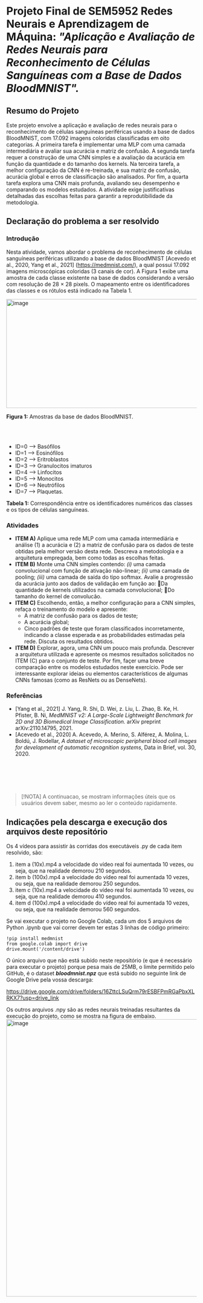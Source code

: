 # **Projeto Final de SEM5952 Redes Neurais e Aprendizagem de MÁquina:** _"Aplicação e Avaliação de Redes Neurais para Reconhecimento de Células Sanguíneas com a Base de Dados BloodMNIST"._

## Resumo do Projeto  
Este projeto envolve a aplicação e avaliação de redes neurais para o reconhecimento de células sanguíneas periféricas usando a base de dados BloodMNIST, com 17.092 imagens coloridas classificadas em oito categorias. A primeira tarefa é implementar uma MLP com uma camada intermediária e avaliar sua acurácia e matriz de confusão. A segunda tarefa requer a construção de uma CNN simples e a avaliação da acurácia em função da quantidade e do tamanho dos kernels. Na terceira tarefa, a melhor configuração da CNN é re-treinada, e sua matriz de confusão, acurácia global e erros de classificação são analisados. Por fim, a quarta tarefa explora uma CNN mais profunda, avaliando seu desempenho e comparando os modelos estudados. A atividade exige justificativas detalhadas das escolhas feitas para garantir a reprodutibilidade da metodologia.

## Declaração do problema a ser resolvido  

### Introdução
Nesta atividade, vamos abordar o problema de reconhecimento de células sanguíneas periféricas utilizando a base de dados BloodMNIST [Acevedo et al., 2020, Yang et al., 2021] (https://medmnist.com/), a qual possui 17.092 imagens microscópicas coloridas (3 canais de cor).  A Figura 1 exibe uma amostra de cada classe existente na base de dados considerando a versão com resolução de 28 × 28 pixels.  O mapeamento entre os identificadores das classes e os rótulos está indicado na Tabela 1.

<img width="576" height="288" alt="image" src="https://github.com/user-attachments/assets/3e5a56ff-085f-40da-8314-74a0a5c6bed2" />

**Figura 1:** Amostras da base de dados BloodMNIST. 

<br/><br/>

- ID=0 --> Basófilos
- ID=1 --> Eosinófilos
- ID=2 --> Eritroblastos
- ID=3 --> Granulocitos imaturos
- ID=4 --> Linfocitos
- ID=5 --> Monocitos
- ID=6 --> Neutrófilos
- ID=7 --> Plaquetas.
  
 **Tabela 1:** Correspondência entre os identificadores numéricos das classes e os tipos de células sanguíneas.

### Atividades
- **ITEM A)** Aplique uma rede MLP com uma camada intermediária e análise (1) a acurácia e (2) a matriz de confusão para os dados de teste obtidas pela melhor versão desta rede.  Descreva a metodologia e a arquitetura empregada, bem como todas as escolhas feitas.
- **ITEM B)** Monte uma CNN simples contendo: _(i)_ uma camada convolucional com função de ativação não-linear; _(ii)_ uma camada de pooling; _(iii)_ uma camada de saída do tipo softmax. Avalie a progressão da acurácia junto aos dados de validação em função ao:
Da quantidade de kernels utilizados na camada convolucional;
Do tamanho do kernel de convolucão.
- **ITEM C)** Escolhendo, então, a melhor configuração para a CNN simples, refaça o treinamento do modelo e apresente:
  +  A matriz de confusão para os dados de teste;
  +  A acurácia global; 
  +  Cinco padrões de teste que foram classificados incorretamente, indicando a classe esperada e as probabilidades estimadas pela rede.
  Discuta os resultados obtidos.
- **ITEM D)** Explorar, agora, uma CNN um pouco mais profunda. Descrever a arquitetura utilizada e apresente os mesmos resultados solicitados no ITEM (C) para o conjunto de teste. Por fim, façer uma breve comparação entre os modelos estudados neste exercício. Pode ser interessante explorar ideias ou elementos característicos de algumas CNNs famosas (como as ResNets ou as DenseNets).

### Referências
- [Yang et al., 2021] J. Yang, R. Shi, D. Wei, z. Liu, L. Zhao, B. Ke, H. Pfister, B. Ni, _MedMNIST v2: A Large-Scale Lightweight Benchmark for 2D and 3D Biomedical Image Classification._ arXiv preprint arXiv:2110.14795, 2021.
- [Acevedo et al., 2020] A. Acevedo, A. Merino, S. Alférez, A. Molina, L. Boldú, J. Rodellar, _A dataset of microscopic peripheral blood cell images for development of automatic recognition systems_, Data in Brief, vol. 30, 2020.

<br/><br/><br/><br/>

> [!NOTA]
> A continuacao, se mostram informações úteis que os usuários devem saber, mesmo ao ler o conteúdo rapidamente.

## Indicações pela descarga e execução dos arquivos deste repositório 

Os 4 vídeos para assistir às corridas dos executáveis .py de cada item resolvido, são:
1. item a (10x).mp4   a velocidade do vídeo real foi aumentada 10 vezes, ou seja, que na realidade demorou 210 segundos.
2. item b (100x).mp4  a velocidade do vídeo real foi aumentada 10 vezes, ou seja, que na realidade demorou 250 segundos.
3. item c (10x).mp4   a velocidade do vídeo real foi aumentada 10 vezes, ou seja, que na realidade demorou 410 segundos.
4. item d (100x).mp4  a velocidade do vídeo real foi aumentada 10 vezes, ou seja, que na realidade demorou 560 segundos.

Se vai executar o projeto no Google Colab, cada um dos 5 arquivos de Python .ipynb que vai correr devem ter estas 3 linhas de código primeiro:
```
!pip install medmnist
from google.colab import drive
drive.mount('/content/drive')
```

O único arquivo que não está subido neste repositório (e que é necessário para executar o projeto) porque pesa mais de 25MB, o limite permitido pelo GitHub, é o dataset **_bloodmnist.npz_** que está subido no seguinte link de Google Drive pela vossa descarga:

https://drive.google.com/drive/folders/16ZttcLSuQrm79rESBFPmRGaPbxXLRKX7?usp=drive_link

Os outros arquivos .npy são as redes neurais treinadas resultantes da execução do projeto, como se mostra na figura de embaixo.
<img width="1140" height="733" alt="image" src="https://github.com/user-attachments/assets/35d2fc02-f40a-4218-9354-2794e628419b" />

